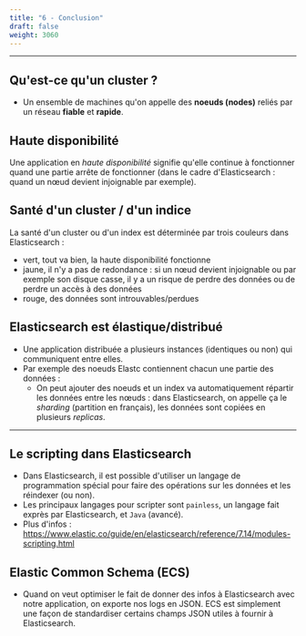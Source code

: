 ```yaml
---
title: "6 - Conclusion"
draft: false
weight: 3060
---
```


<!-- https://github.com/Yelp/elastalert
https://github.com/opendistro-for-elasticsearch/alerting

## IV) Architecture d'un cluster ELK

TODO demain -->

---

## Qu'est-ce qu'un cluster ?

- Un ensemble de machines qu'on appelle des **noeuds (nodes)** reliés par un réseau **fiable** et **rapide**.

  <!-- _schema_ -->

<!-- ---

---

---

## Passage à l'échelle (**Scalability**)

- scale-in ou verticalement : machine plus puissante, "grosse"
- scale-out horizontalement : plus de machines, distribution.

--- -->

## Haute disponibilité

Une application en _haute disponibilité_ signifie qu'elle continue à fonctionner quand une partie arrête de fonctionner (dans le cadre d'Elasticsearch : quand un nœud devient injoignable par exemple).

<!-- Pour cela elle doit avoir :
- un healthcheck automatique
- de l'auto-balancing -->
  <!-- - déploiement progressif TODO -->
  <!--
  **Les mécanismes de haute disponibilité d'un cluster commencent réellement à partir de 3 nœuds : il faut 2 nœuds restants pour continuer leur service en conditions optimales sans le 3e nœud défectueux.** -->

## Santé d'un cluster / d'un indice

La santé d'un cluster ou d'un index est déterminée par trois couleurs dans Elasticsearch :

- vert, tout va bien, la haute disponibilité fonctionne
- jaune, il n'y a pas de redondance : si un nœud devient injoignable ou par exemple son disque casse, il y a un risque de perdre des données ou de perdre un accès à des données
- rouge, des données sont introuvables/perdues

## Elasticsearch est élastique/distribué

- Une application distribuée a plusieurs instances (identiques ou non) qui communiquent entre elles.
- Par exemple des noeuds Elastc contiennent chacun une partie des données :
  - On peut ajouter des noeuds et un index va automatiquement répartir les données entre les nœuds : dans Elasticsearch, on appelle ça le _sharding_ (partition en français), les données sont copiées en plusieurs _replicas_.

---

## Le scripting dans Elasticsearch

- Dans Elasticsearch, il est possible d'utiliser un langage de programmation spécial pour faire des opérations sur les données et les réindexer (ou non).
- Les principaux langages pour scripter sont `painless`, un langage fait exprès par Elasticsearch, et `Java` (avancé).
- Plus d'infos : https://www.elastic.co/guide/en/elasticsearch/reference/7.14/modules-scripting.html

## Elastic Common Schema (ECS)

- Quand on veut optimiser le fait de donner des infos à Elasticsearch avec notre application, on exporte nos logs en JSON. ECS est simplement une façon de standardiser certains champs JSON utiles à fournir à Elasticsearch.

<!--
# Formule pour calculer

le nombre de noeuds pour avoir du vert -->

<!-- ---

# règle pour construire un cluster -->

<!-- ---

# Exercice IV.1) Conçevons un cluster Elastic

- Avec 6 noeuds, 3 DC
- haute disponibilité -->

<!--
# QCM Module Elastic stack

mode de notation :
    + 1 par bonne réponse
    - 1 par mauvaise réponse cochée


le type "keyword" est utilisé
    pour les recherche exactes
    pour les recherches partielles (fulltext)
    pour filtrer
    pour aggréger
    pour classer

le type "text" est utilisé
    ...


Le programme curl permet de ?
    http
    ftp
    appeler les fonctions d'une API REST
    ssh -->
